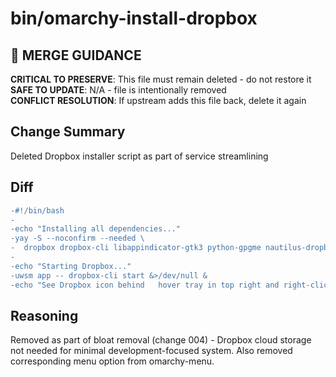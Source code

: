 # bin/omarchy-install-dropbox

## 🚨 MERGE GUIDANCE
**CRITICAL TO PRESERVE**: This file must remain deleted - do not restore it  
**SAFE TO UPDATE**: N/A - file is intentionally removed  
**CONFLICT RESOLUTION**: If upstream adds this file back, delete it again

## Change Summary
Deleted Dropbox installer script as part of service streamlining

## Diff
```diff
-#!/bin/bash
-
-echo "Installing all dependencies..."
-yay -S --noconfirm --needed \
-  dropbox dropbox-cli libappindicator-gtk3 python-gpgme nautilus-dropbox
-
-echo "Starting Dropbox..."
-uwsm app -- dropbox-cli start &>/dev/null &
-echo "See Dropbox icon behind   hover tray in top right and right-click for setup."
```

## Reasoning
Removed as part of bloat removal (change 004) - Dropbox cloud storage not needed for minimal development-focused system. Also removed corresponding menu option from omarchy-menu.